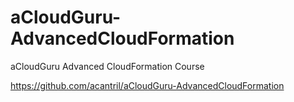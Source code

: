 # aCloudGuru-AdvancedCloudFormation
aCloudGuru Advanced CloudFormation Course

https://github.com/acantril/aCloudGuru-AdvancedCloudFormation
